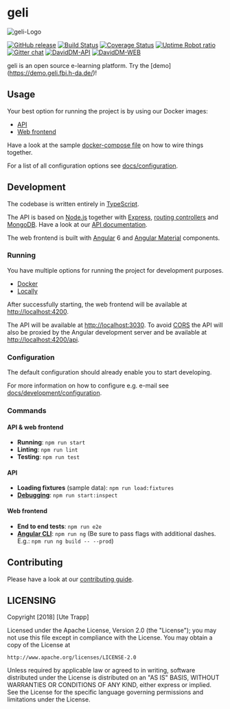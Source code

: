  # geli

![geli-Logo](.var/geli-readme-icon.png)

[![GitHub release](https://img.shields.io/github/release/geli-lms/geli.svg)](https://github.com/geli-lms/geli/releases)
[![Build Status](https://travis-ci.com/geli-lms/geli.svg?branch=develop)](https://travis-ci.com/geli-lms/geli)
[![Coverage Status](https://coveralls.io/repos/github/geli-lms/geli/badge.svg?branch=develop)](https://coveralls.io/github/geli-lms/geli?branch=develop)
[![Uptime Robot ratio](https://img.shields.io/uptimerobot/ratio/m779032297-cd1143fdc10b510896f2a344.svg)](https://stats.uptimerobot.com/mq8EDc8lx)
[![Gitter chat](https://badges.gitter.im/geli-lms/geli.png)](https://gitter.im/mpse-geli/Lobby)
[![DavidDM-API](https://david-dm.org/geli-lms/geli.svg?path=api)](https://david-dm.org/geli-lms/geli?path=api)
[![DavidDM-WEB](https://david-dm.org/geli-lms/geli.svg?path=app/webFrontend)](https://david-dm.org/geli-lms/geli?path=app/webFrontend)

 geli is an open source e-learning platform. Try the [demo] (https://demo.geli.fbi.h-da.de/)! 

<!---  The project is mainly developed by Computer Science Master's students at the 
 [University of Applied Sciences in Darmstadt, Germany] (https://www.fbi.h-da.de). --->

<!--- # If you need help using or want to support the project, just say hello on 
# [Gitter] (https://gitter.im/mpse-geli/Lobby). --->


## Usage

Your best option for running the project is by using our Docker images:

- [API](https://hub.docker.com/r/hdafbi/geli-api)
- [Web frontend](https://hub.docker.com/r/hdafbi/geli-web-frontend)

Have a look at the sample [docker-compose file](docker-compose.prod.yml) on how 
to wire things together.

For a list of all configuration options see [docs/configuration](docs/configuration.md).


## Development

The codebase is written entirely in [TypeScript](https://www.typescriptlang.org/).

The API is based on [Node.js](https://nodejs.org) together with [Express](http://expressjs.com), 
[routing controllers](https://github.com/pleerock/routing-controllers) and 
[MongoDB](https://www.mongodb.com).
Have a look at our [API documentation](https://github.com/geli-lms/geli-docs/).

The web frontend is built with [Angular](https://angular.io/) 6 and 
[Angular Material](https://material.angular.io/) components.


### Running

You have multiple options for running the project for development purposes.

- [Docker](docs/development/running-with-docker.md)
- [Locally](docs/development/running-locally.md)
<!--- Needs to be updated: - [Vagrant](docs/development/running-with-vagrant.md) --->

After successfully starting, the web frontend will be available at 
[http://localhost:4200](http://localhost:4200).

The API will be available at [http://localhost:3030](http://localhost:3030). To avoid 
[CORS](https://en.wikipedia.org/wiki/Cross-origin_resource_sharing) the API will also be proxied by 
the Angular development server and be available at 
[http://localhost:4200/api](http://localhost:4200/api).


### Configuration

The default configuration should already enable you to start developing.

For more information on how to configure e.g. e-mail see 
[docs/development/configuration](docs/development/configuration.md).


### Commands

#### API & web frontend
  - __Running__: `npm run start`
  - __Linting__: `npm run lint`
  - __Testing__: `npm run test`
  
#### API
  - __Loading fixtures__ (sample data): `npm run load:fixtures`
  - __[Debugging](https://nodejs.org/en/docs/inspector/)__: `npm run start:inspect`
  
#### Web frontend
  - __End to end tests__: `npm run e2e`
  - __[Angular CLI](https://cli.angular.io/)__: `npm run ng`
    (Be sure to pass flags with additional dashes. E.g.: `npm run ng build -- --prod`)


## Contributing

Please have a look at our [contributing guide](.github/CONTRIBUTING.md).


## LICENSING
Copyright [2018] [Ute Trapp]

Licensed under the Apache License, Version 2.0 (the "License");
you may not use this file except in compliance with the License.
You may obtain a copy of the License at

    http://www.apache.org/licenses/LICENSE-2.0

Unless required by applicable law or agreed to in writing, software
distributed under the License is distributed on an "AS IS" BASIS,
WITHOUT WARRANTIES OR CONDITIONS OF ANY KIND, either express or implied.
See the License for the specific language governing permissions and
limitations under the License.
